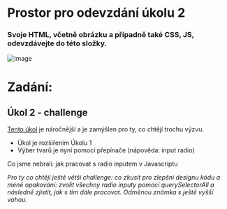 # Prostor pro odevzdání úkolu 2

### Svoje HTML, včetně obrázku a případně také CSS, JS, odevzdávejte do této složky.

![image](https://github.com/JS-Trebesin/test-shapes-follow-up/assets/84028625/1202bf84-6f01-4ec9-afe4-9f4ce546b46a)


# Zadání:

## Úkol 2 - challenge

[Tento úkol](https://js-trebesin.github.io/test-shapes/difficult/shapes.html) je náročnější a je zamýšlen pro ty, co chtějí trochu výzvu.

- Úkol je rozšířením Úkolu 1
- Výber tvarů je nyní pomocí přepínače (nápověda: input radio)

Co jsme nebrali: jak pracovat s radio inputem v Javascriptu

*Pro ty co chtějí ještě větší challenge: co zkusit pro zlepšní designu kódu a méně opakování: zvolit všechny radio inputy pomocí querySelectorAll a následně zjistit, jak s tím dále pracovat. Odměnou známka s ještě vyšší vahou.*
